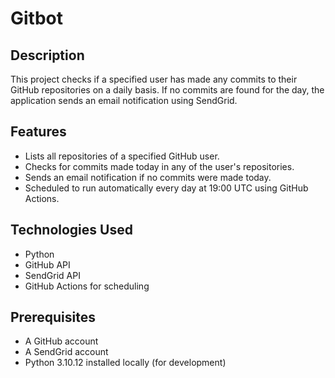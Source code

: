 # Gitbot

## Description

This project checks if a specified user has made any commits to their GitHub repositories on a daily basis. If no commits are found for the day, the application sends an email notification using SendGrid.

## Features

- Lists all repositories of a specified GitHub user.
- Checks for commits made today in any of the user's repositories.
- Sends an email notification if no commits were made today.
- Scheduled to run automatically every day at 19:00 UTC using GitHub Actions.

## Technologies Used

- Python
- GitHub API
- SendGrid API
- GitHub Actions for scheduling

## Prerequisites

- A GitHub account
- A SendGrid account
- Python 3.10.12 installed locally (for development)